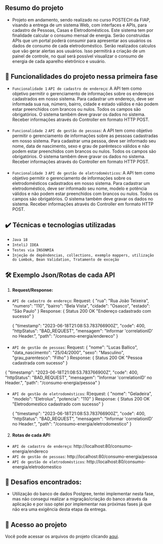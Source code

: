 ## Resumo do projeto
- Projeto em andamento, sendo realizado no curso POSTECH da FIAP, visando a entrega de um sistema Web, com interfaces e APIs, para cadastro de Pessoas, Casas e Eletrodomésticos. Este sistema tem por finalidade calcular o consumo mensal de energia.
Serão construidas APIs que um portal poderá consumir para apresentar aos usuários os dados de consumo de cada eletrodoméstico. Serão realizados calculos que vão gerar alertas aos usuários.
Isso permitirá a criação de um painel de controle, no qual será possível visualizar o consumo de energia de cada aparelho eletrônico e usuário.

## 🔨 Funcionalidades do projeto nessa primeira fase

- `Funcionalidade 1` `API de cadastro de endereço`: A API tem como objetivo permitir o gerenciamento de informações sobre os endereços cadastrados em nosso sistema. Para cadastrar um endereço, deve ser informada sua rua, número, bairro, cidade e estado válidos e não podem estar preenchidos com brancos ou nulos. Todos os campos são obrigatórios. O sistema também deve gravar os dados no sistema.
Receber informações através do Controller em formato HTTP POST.
#### 
- `Funcionalidade 2` `API de gestão de pessoas`: A API tem como objetivo permitir o gerenciamento de informações sobre as pessoas cadastradas em nosso sistema. Para cadastrar uma pessoa, deve ser informado seu nome, data de nascimento, sexo e grau de parêntesco válidos e não podem estar preenchidos com brancos ou nulos. Todos os campos são obrigatórios. O sistema também deve gravar os dados no sistema.
Receber informações através do Controller em formato HTTP POST.
#### 
- `Funcionalidade 3` `API de gestão de eletrodomésticos`: A API tem como objetivo permitir o gerenciamento de informações sobre os eletrodomésticos cadastrados em nosso sistema. Para cadastrar um eletrodoméstico, deve ser informado seu nome, modelo e potência válidos e não podem estar preenchidos com brancos ou nulos. Todos os campos são obrigatórios. O sistema também deve gravar os dados no sistema.
Receber informações através do Controller em formato HTTP POST.

## ✔️ Técnicas e tecnologias utilizadas

- ``Java 18``
- ``InteliJ IDEA``
- ``Testes via INSONMIA``
- ``Injeção de depêndencias, collections, exemplo mappers, utilização do Lombok, Bean Validation, Tratamento de exceção``
## 🛠️ Exemplo Json/Rotas de cada API

1. #### Request/Response:
- `API de cadastro de endereço`:
Request:
  {
  "rua": "Rua João Teixeira",
  "numero": "110",
  "bairro": "Bela Vista",
  "cidade": "Osasco",
  "estado": "São Paulo"
  }
Response:
  {
  Status 200 OK "Endereço cadastrado com sucesso"
  }

  {
  "timestamp": "2023-06-18T21:08:53.783766900Z",
  "code": 400,
  "httpStatus": "BAD_REQUEST",
  "mensagem": "Informar 'correlationID' no Header.",
  "path": "/consumo-energia/endereco"
  }
#### 
- `API de gestão de pessoas`:
Request:
  {
  "nome": "Lucas Ballico",
  "data_nascimento": "25/04/2000",
  "sexo": "Masculino",
  "grau_parentesco": "Filho"
  }
Response:
 {
  Status 200 OK "Pessoa cadastrada com sucesso"
 }

 {
  "timestamp": "2023-06-18T21:08:53.783766900Z",
  "code": 400,
  "httpStatus": "BAD_REQUEST",
  "mensagem": "Informar 'correlationID' no Header.",
  "path": "/consumo-energia/pessoa"
  }
#### 
- `API de gestão de eletrodomésticos`:
R}equest:
  {
  "nome": "Geladeira",
  "modelo": "Eletrolux",
  "potencia": "110"
  }
Response:
  {
  Status 200 OK "Eletrodomestico cadastrado com sucesso"
  }

  {
  "timestamp": "2023-06-18T21:08:53.783766900Z",
  "code": 400,
  "httpStatus": "BAD_REQUEST",
  "mensagem": "Informar 'correlationID' no Header.",
  "path": "/consumo-energia/eletrodomestico"
  }

2. #### Rotas de cada API:
- `API de cadastro de endereço`: http://localhost:80/consumo-energia/endereco
- `API de gestão de pessoas`: http://localhost:80/consumo-energia/pessoa
- `API de gestão de eletrodomésticos`: http://localhost:80/consumo-energia/eletrodomestico

## 🎯 Desafios encontrados:
- Utilização do banco de dados Postgree, tentei implementar nesta fase, mas não consegui realizar a migração/criação do banco através da aplicação e por isso optei por implementar nas próximas fases já que não era uma exigência desta etapa da entrega.

## 📁 Acesso ao projeto
Você pode acessar os arquivos do projeto clicando [aqui](https://github.com/LucianneCharro/consumo-energia/tree/feature-primeira-fase).

